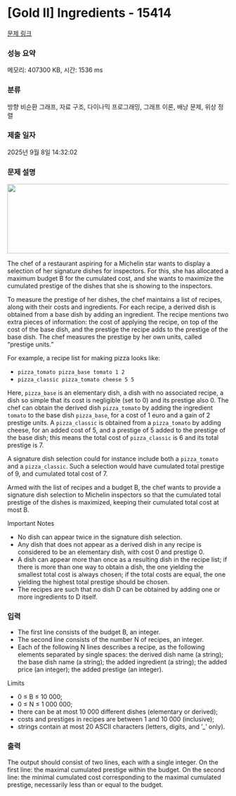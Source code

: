 # [Gold II] Ingredients - 15414 

[문제 링크](https://www.acmicpc.net/problem/15414) 

### 성능 요약

메모리: 407300 KB, 시간: 1536 ms

### 분류

방향 비순환 그래프, 자료 구조, 다이나믹 프로그래밍, 그래프 이론, 배낭 문제, 위상 정렬

### 제출 일자

2025년 9월 8일 14:32:02

### 문제 설명

<p style="text-align:center"><img alt="" src="https://onlinejudgeimages.s3-ap-northeast-1.amazonaws.com/problem/15414/1.png" style="height:158px; width:685px"></p>

<p>The chef of a restaurant aspiring for a Michelin star wants to display a selection of her signature dishes for inspectors. For this, she has allocated a maximum budget B for the cumulated cost, and she wants to maximize the cumulated prestige of the dishes that she is showing to the inspectors.</p>

<p>To measure the prestige of her dishes, the chef maintains a list of recipes, along with their costs and ingredients. For each recipe, a derived dish is obtained from a base dish by adding an ingredient. The recipe mentions two extra pieces of information: the cost of applying the recipe, on top of the cost of the base dish, and the prestige the recipe adds to the prestige of the base dish. The chef measures the prestige by her own units, called “prestige units.”</p>

<p>For example, a recipe list for making pizza looks like:</p>

<ul>
	<li><code>pizza_tomato pizza_base tomato 1 2</code></li>
	<li><code>pizza_classic pizza_tomato cheese 5 5</code></li>
</ul>

<p>Here, <code>pizza_base</code> is an elementary dish, a dish with no associated recipe, a dish so simple that its cost is negligible (set to 0) and its prestige also 0. The chef can obtain the derived dish <code>pizza_tomato</code> by adding the ingredient <code>tomato</code> to the base dish <code>pizza_base</code>, for a cost of 1 euro and a gain of 2 prestige units. A <code>pizza_classic</code> is obtained from a <code>pizza_tomato</code> by adding cheese, for an added cost of 5, and a prestige of 5 added to the prestige of the base dish; this means the total cost of <code>pizza_classic</code> is 6 and its total prestige is 7.</p>

<p>A signature dish selection could for instance include both a <code>pizza_tomato</code> and a <code>pizza_classic</code>. Such a selection would have cumulated total prestige of 9, and cumulated total cost of 7.</p>

<p>Armed with the list of recipes and a budget B, the chef wants to provide a signature dish selection to Michelin inspectors so that the cumulated total prestige of the dishes is maximized, keeping their cumulated total cost at most B.</p>

<p>Important Notes</p>

<ul>
	<li>No dish can appear twice in the signature dish selection.</li>
	<li>Any dish that does not appear as a derived dish in any recipe is considered to be an elementary dish, with cost 0 and prestige 0.</li>
	<li>A dish can appear more than once as a resulting dish in the recipe list; if there is more than one way to obtain a dish, the one yielding the smallest total cost is always chosen; if the total costs are equal, the one yielding the highest total prestige should be chosen.</li>
	<li>The recipes are such that no dish D can be obtained by adding one or more ingredients to D itself.</li>
</ul>

### 입력 

 <ul>
	<li>The first line consists of the budget B, an integer.</li>
	<li>The second line consists of the number N of recipes, an integer.</li>
	<li>Each of the following N lines describes a recipe, as the following elements separated by single spaces: the derived dish name (a string); the base dish name (a string); the added ingredient (a string); the added price (an integer); the added prestige (an integer).</li>
</ul>

<p>Limits</p>

<ul>
	<li>0 ≤ B ≤ 10 000;</li>
	<li>0 ≤ N ≤ 1 000 000;</li>
	<li>there can be at most 10 000 different dishes (elementary or derived);</li>
	<li>costs and prestiges in recipes are between 1 and 10 000 (inclusive);</li>
	<li>strings contain at most 20 ASCII characters (letters, digits, and ’_’ only).</li>
</ul>

### 출력 

 <p>The output should consist of two lines, each with a single integer. On the first line: the maximal cumulated prestige within the budget. On the second line: the minimal cumulated cost corresponding to the maximal cumulated prestige, necessarily less than or equal to the budget.</p>


